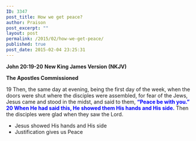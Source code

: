 ```yaml
---
ID: 3347
post_title: How we get peace?
author: Praison
post_excerpt: ""
layout: post
permalink: /2015/02/how-we-get-peace/
published: true
post_date: 2015-02-04 23:25:31
---
```

<strong>John 20:19-20</strong>
<strong> New King James Version (NKJV)</strong>

<strong>The Apostles Commissioned</strong>

19 Then, the same day at evening, being the first day of the week, when the doors were shut where the disciples were assembled, for fear of the Jews, Jesus came and stood in the midst, and said to them, <span style="color: #0000ff;"><strong>“Peace be with you.” 20 When He had said this, He showed them His hands and His side.</strong></span> Then the disciples were glad when they saw the Lord.
<ul>
	<li>Jesus showed His hands and His side</li>
	<li>Justification gives us Peace</li>
</ul>